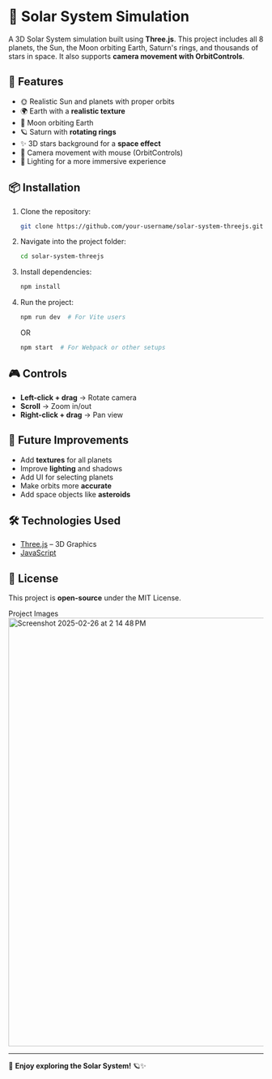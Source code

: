 # 🌌 Solar System Simulation

A 3D Solar System simulation built using **Three.js**. This project includes all 8 planets, the Sun, the Moon orbiting Earth, Saturn's rings, and thousands of stars in space. It also supports **camera movement with OrbitControls**.

## 🚀 Features
- 🌞 Realistic Sun and planets with proper orbits
- 🌍 Earth with a **realistic texture**
- 🌙 Moon orbiting Earth
- 🪐 Saturn with **rotating rings**
- ✨ 3D stars background for a **space effect**
- 🎥 Camera movement with mouse (OrbitControls)
- 🔆 Lighting for a more immersive experience

## 📦 Installation
1. Clone the repository:
   ```sh
   git clone https://github.com/your-username/solar-system-threejs.git
   ```
2. Navigate into the project folder:
   ```sh
   cd solar-system-threejs
   ```
3. Install dependencies:
   ```sh
   npm install
   ```
4. Run the project:
   ```sh
   npm run dev  # For Vite users
   ```
   OR
   ```sh
   npm start  # For Webpack or other setups
   ```

## 🎮 Controls
- **Left-click + drag** → Rotate camera
- **Scroll** → Zoom in/out
- **Right-click + drag** → Pan view

## 🌟 Future Improvements
- Add **textures** for all planets
- Improve **lighting** and shadows
- Add UI for selecting planets
- Make orbits more **accurate**
- Add space objects like **asteroids**

## 🛠 Technologies Used
- [Three.js](https://threejs.org/) – 3D Graphics
- [JavaScript](https://developer.mozilla.org/en-US/docs/Web/JavaScript)

## 📜 License
This project is **open-source** under the MIT License.

Project Images
<img width="845" alt="Screenshot 2025-02-26 at 2 14 48 PM" src="https://github.com/user-attachments/assets/95b0a8c3-caad-4ef5-b2fd-3391e63cb6db" />



---

🚀 **Enjoy exploring the Solar System!** 🪐✨

